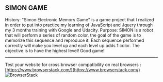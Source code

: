 SIMON GAME
----------

History: "Simon Electronic Memory Game" is a game project that I realized in order to put into practice my learning of JavaScript and Jquery through my 3 months training with Google and Udacity. Purpose: SIMON is a robot that will perform a series of random color, the goal of the game is to memorize this sequence and reproduce it. Each sequence performed correctly will make you level up and each level up adds 1 color. The objective is to have the highest level! Good game!

----------
Test your website for cross browser compatibility on real browsers : [https://www.browserstack.com/](https://www.browserstack.com/)
![BrowserStack](https://bstacksupport.zendesk.com/attachments/token/msH5XoqTXHPDw3K344u6LQ5co/?name=browserstack-logo-600x315.png)

